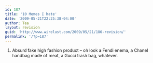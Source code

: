 ```yaml
---
id: 187
title: '10 Memes I hate'
date: '2009-05-21T22:25:38-04:00'
author: Tea
layout: revision
guid: 'http://www.wirelust.com/2009/05/21/186-revision/'
permalink: '/?p=187'
---
```


1. Absurd fake high fashion product – oh look a Fendi enema, a Chanel handbag made of meat, a Gucci trash bag, whatever.